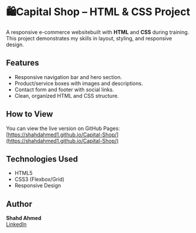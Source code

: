 # 🛍️Capital Shop – HTML & CSS Project
 
A responsive e-commerce websitebuilt with **HTML** and **CSS** during training.  
This project demonstrates my skills in layout, styling, and responsive design.

## Features
- Responsive navigation bar and hero section.
- Product/service boxes with images and descriptions.
- Contact form and footer with social links.
- Clean, organized HTML and CSS structure.

## How to View
You can view the live version on GitHub Pages:  
[https://shahdahmed1.github.io/Capital-Shop/](https://shahdahmed1.github.io/Capital-Shop/)

## Technologies Used
- HTML5
- CSS3 (Flexbox/Grid)
- Responsive Design

## Author
**Shahd Ahmed**  
[LinkedIn](https://www.linkedin.com/in/shahd-ahmed-9ab142330/) 
